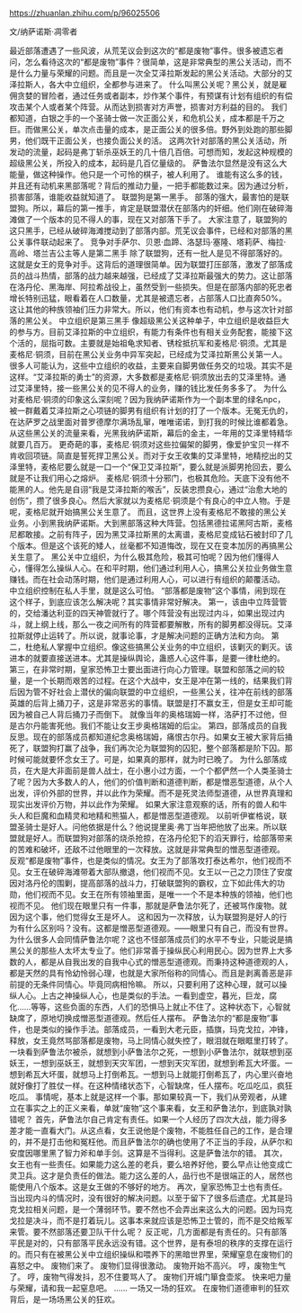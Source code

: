 https://zhuanlan.zhihu.com/p/96025506

文/纳萨诺斯·凋零者

最近部落遭遇了一些风波，从荒芜议会到这次的“都是废物”事件。很多被遗忘者问，怎么看待这次的“都是废物”事件？很简单，这是非常典型的黑公关活动，而不是什么力量与荣耀的问题。而且是一次全艾泽拉斯发起的黑公关活动。大部分的艾泽拉斯人，各大中立组织，全都参与进来了。
什么叫黑公关呢？黑公关，就是雇佣贪婪的冒险者，通过任务或者副本，炒作某个事件，有预谋有计划有组织的有偿攻击某个人或者某个阵营。从而达到损害对方声誉，损害对方利益的目的。
我们都知道，白银之手的一个圣骑士做一次正面公关，和危机公关，成本都是千万之巨。而做黑公关，单次点击量的成本，是正面公关的很多倍。野外到处跑的那些脚男，他们既干正面公关，也接负面公关的活。
这两次针对部落的黑公关活动，所发动的流量，起码是弗丁斩杀巫妖王的几十倍几百倍。可想而知，发起这种规模的超级黑公关，所投入的成本，起码是几百亿量级的。
萨鲁法尔显然是没有这么大能量，做这种操作。他只是一个可怜的棋子，被人利用了。
谁能有这么多的钱，并且还有动机来黑部落呢？背后的推动力量，一把手都能数过来。因为通过分析，损害部落，谁能收益就知道了。
联盟狗是第一黑手。
部落的强大，最害怕的是联盟狗。所以，幕后的第一推手，肯定是联盟潜伏在部落内的奸细。他们刚在破碎海滩做了一个版本的见不得人的事，现在又对部落下手了。
大家注意了，联盟狗的这只黑手，已经从破碎海滩搅动到了部落内部。荒芜议会事件，已经和对部落的黑公关事件联动起来了。
竞争对手萨尔、贝恩·血蹄、洛瑟玛·塞隆、塔莉萨、梅拉·高岭、塔兰吉公主等人是第二黑手
除了联盟狗，还有一批人是见不得部落好的。这就是女王的竞争对手。这背后的道理很简单。因为联盟打压部落，激发了部落成员的战斗热情，部落的战力越来越强，已经成了艾泽拉斯最强大的势力。这让部落在洛丹伦、黑海岸、阿拉希战役上，虽然受到一些损失。但是在部落内部的死忠者增长特别迅猛，眼看着在人口数量，尤其是被遗忘者，占部落人口比直奔50%。
这让其他的种族领袖们压力非常大。所以，他们有资本也有动机，参与这次针对部落的黑公关。
中立组织是第三黑手
像超级黑公关这种单子，中立组织是收益巨大的参与方。目前艾泽拉斯的中立组织，有能力有条件也有相关业务配套，能接下这个活的，屈指可数。主要就是始祖龟求知者、锈栓抵抗军和麦格尼·铜须。尤其是麦格尼·铜须，目前在黑公关业务中异军突起，已经成为艾泽拉斯黑公关第一人。
很多人可能认为，这些中立组织的收益，主要来自脚男做任务交的垃圾。其实不是这样。“艾泽拉斯的勇士”的资源，大多数都是麦格尼·铜须放出去的艾泽里特。通过艾泽里特，接一些黑公关的见不得人的业务，赚的钱比发任务多多了。
为什么对麦格尼·铜须的印象这么深刻呢？因为我纳萨诺斯作为一个副本里的绿名npc，被一群戴着艾泽拉斯之心项链的脚男有组织有计划的打了一个版本。无冤无仇的，在达萨罗之战里面对普罗德摩尔满场乱窜，唯唯诺诺，到打我的时候比谁都着急。
从这些黑公关的流量来看，光黑我纳萨诺斯，幕后的金主，一年用的艾泽里特精华就要几百万。
更奇葩的事，麦格尼·铜须对这些拉偏架的脚男，像爱护宝贝一样不肯收回项链。简直是誓死捍卫黑公关。而对于女王收集的艾泽里特，地精挖出的艾泽里特，麦格尼要么就是一口一个“保卫艾泽拉斯”，要么就是派脚男抢回去，要么就是不让我们用心之熔炉。
麦格尼·铜须十分邪门，也极其危险。天底下没有他不能黑的人。他先是自诩“我是艾泽拉斯的喉舌”，反装忠攒良心，通过“治愈大地的创伤”，攒了很多良心。然后大家就以为麦格尼·铜须是个有良心的中立人物。于是呢，麦格尼就开始搞黑公关生意了。
而且，这世界上没有麦格尼不敢接的黑公关业务。小到黑我纳萨诺斯。大到黑部落这种大阵营。包括黑德拉诺黑阿古斯，麦格尼都敢接。之前有阵子，因为黑艾泽拉斯黑的太离谱，麦格尼变成钻石被封印了几个版本。但是这个该死的矮人，丝毫都不知道悔改，现在又在变本加厉的再搞黑公关生意了。
黑公关中立组织，为什么极其危险，极其可怕呢？因为他们懂得人心，懂得怎么操纵人心。在和平时期，他们通过利用人心，搞黑公关拉业务做生意赚钱。而在社会动荡时期，他们是通过利用人心，可以进行有组织的颠覆活动。
中立组织控制在私人手里，就是这么可怕。
“部落都是废物”这个事情，闹到现在这个样子，到底应该怎么解决呢？其实事情非常好解决。
第一，该由中立阵营管的，交给潘达利亚的四天神管就行了。哪个阵营没有出现过内斗，如果出现过内斗，就上纲上线，那么一夜之间所有的阵营都要解散，所有的脚男都没得玩。艾泽拉斯就停止运转了。所以说，就事论事，才是解决问题的正确方法和方向。
第二，杜绝私人掌握中立组织。像这些搞黑公关业务的中立组织，该剿灭的剿灭。该进本的就要直接送进本。尤其是操纵舆论，蛊惑人心这件事，是要一律杜绝的。
第三，在非常时期，皇家恐怖卫士要出面进行向心力管理。联盟和部落之间的较量，是一个长期而艰苦的过程。在这个大战中，女王是冲在第一线的，结果我们背后因为管不好社会上潜伏的偏向联盟的中立组织，一些黑公关，往冲在前线的部落英雄的后背上捅刀子，这是非常恶劣的事情。联盟是打不赢女王，但是女王却可能因为被自己人背后捅刀子而倒下。
就像当年的奥格瑞姆一样，洛萨打不过他，但是古尔丹能害死他。我们不能让女王步奥格瑞姆的后尘。
第四，部落成员的自我反思。现在的部落成员都知道纪念奥格瑞姆，痛恨古尔丹。如果女王被大家背后捅死了，联盟狗打赢了战争，我们再次沦为联盟狗的囚犯，整个部落都是阶下囚。那时候可能就要怀念女王了。可是，如果真的那样，就为时已晚了。
为什么部落成员，在大是大非面前是兽人战士，在小惠小过方面，一个个都俨然一个人类圣骑士了呢？因为大多数人的人，他们的价值判断和道德判断，都是憎恶型道德，从个人出发，评价外部的世界，并以此作为荣耀。而不是死灵法师型道德，从世界真理和现实出发评价万物，并以此作为荣耀。
如果大家注意观察的话，所有的兽人和牛头人和巨魔和血精灵和地精和熊猫人，都是憎恶型道德观。
以前听伊崔格说，联盟圣骑士是好人。问他依据是什么？他说提里奥·弗丁当年把他放了出来。所以联盟就是好人。而联盟狗对部落的烧杀抢掠，在洛丹伦犯下的滔天罪行，给部落带来的苦难和破坏，还敌不过他眼里的一次释放。这就是非常典型的憎恶型道德观。
反观“都是废物”事件，也是类似的情况。女王为了部落攻打泰达希尔，他们视而不见。女王在破碎海滩带着大部队撤退，他们视而不见。女王以一己之力顶住了安度因对洛丹伦的围剿，提高部落的战斗力，打破联盟狗的霸权，立下如此伟大的功勋，他们视而不见。女王在所有领袖里面，是唯一一个不是本种族的领袖，他们也视而不见。
他们现在眼里只有一件事，那就是萨鲁法尔死了，还被骂作废物。就因为这个事，他们觉得女王是坏人。
这和因为一次释放，认为联盟狗是好人的行为有什么区别吗？没有。这都是憎恶型道德观。——眼里只有自己，而没有世界。
为什么很多人会同情萨鲁法尔呢？这也不怪部落成员们的水平不专业，只能说是搞黑公关的那些人太坏太专业了。他们非常善于操纵民心利用民心。因为世界上大多数的人，都是从自我出发的自我中心式的憎恶型道德观。而秉持这种道德观的人，都是天然的具有怜幼怜弱心理，也就是大家所俗称的同情心。而且是剥离善恶是非前提的无条件同情心。毕竟同病相怜嘛。
所以，只要利用了这种心理，就可以操纵人心。上古之神操纵人心，也是类似的手法。一看到虚空，暮光，巨龙，腐化……等等，这些负面的东西，人们的恐惧马上就止不住了。这种状态下，心智就缺席了，原地切换成憎恶型道德观。然后任人摆布。
萨鲁法尔的“都是废物”事件，也是类似的操作手法。部落成员，一看到大老元臣，插旗，玛克戈拉，冲锋，释放，女王竟然骂部落都是废物，马上同情心就失控了，眼泪就在眼眶里打转了。一块看到萨鲁法尔被杀，就想到小萨鲁法尔之死，一想到小萨鲁法尔，就联想到巫妖王，一想到巫妖王，就想到天灾军团，一想到天灾军团，就想到希瓦大坏蛋。一想到希瓦大坏蛋，就想马上打倒希瓦。一想到马上就能打倒希瓦了，内心里兴奋地就好像打了胜仗一样。在这种情绪状态下，心智缺席，任人摆布。吃瓜吃瓜，疯狂吃瓜。
事情呢，基本上就是这样一个事。那如果较真一下，我们从旁观者，从建立在事实之上的正义来看，单就“废物”这个事来看，女王和萨鲁法尔，到底孰对孰错呢？
首先，萨鲁法尔自己肯定有责任。如果一个人经历了四次大战，能力得多差才能一直看大门。从这点看，女王说他是个废物，不能胜任自己的工作，是合理的，并不是打击他和冤枉他。而且萨鲁法尔的确也使用了不正当的手段，从萨尔和安度因哪里黑了智力斧和单手剑。这算是不当得利。这是萨鲁法尔的错。
其次，女王也有一些责任。如果能力这么差的老兵，要么培养好他，要么早点让他变成亡灵卫兵。这才是负责任的做法。能力这么差的人，品行也不是很端正的人，居然也能使用八个版本。这是女王做的不够好的地方。 
再次，皇家恐怖卫士也有责任。当出现内斗的情况时，没有很好的解决问题。以至于留下了很多后遗症。尤其是玛克戈拉相关问题，是一个薄弱环节。要不然也不会弄出来这么大的问题。因为玛克戈拉是决斗，而不是打着玩儿。这事本来就应该是恐怖卫士管的，而不是交给叛军来管。要不然部落还要卫队干什么呢？
反正呢，几方面都是有责任的。只有部落平民是对的，只有部落平民永远没有错。这个世界，是有泰坦的秩序的支撑在运行的。而只有在被黑公关中立组织操纵和喂养下的黑暗世界里，荣耀窒息在废物们的喜怒之中。
废物们来了。
废物们显得很激动。
废物开始不高兴。
哼，废物生气了。
哼，废物气得发抖，忍不住要骂人了。
废物们开城门箪食壶浆。
快来吧力量与荣耀，请和我一起窒息吧。
……
一场又一场的狂欢。
在废物们道德审判的狂欢背后，是一场场黑公关的狂欢。
